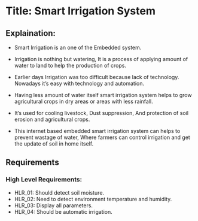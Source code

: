 # Title: Smart Irrigation System

## Explaination:
* Smart Irrigation is an one of the Embedded system.

* Irrigation is nothing but watering, It is a process of applying amount of water to land to help the production of crops.

*	Earlier days Irrigation was too difficult because lack of technology. Nowadays it’s easy with technology and automation.

* Having less amount of water itself smart irrigation system helps to grow agricultural crops in dry areas or areas with less rainfall.

* It’s used for cooling livestock, Dust suppression, And protection of soil erosion and agricultural crops.

* This internet based embedded smart irrigation system can helps to prevent wastage of water, Where farmers can control irrigation and get the update of soil in home itself.


## Requirements

### High Level Requirements:

* HLR_01: Should detect soil moisture.
* HLR_02: Need to detect environment temperature and humidity.
* HLR_03: Display all parameters.
* HLR_04: Should be automatic irrigation.

